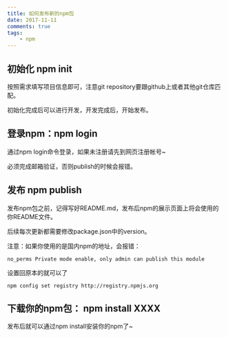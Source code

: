 ```yaml
---
title: 如何发布新的npm包
date: 2017-11-11
comments: true
tags: 
	- npm
---
```


## 初始化 npm init

按照需求填写项目信息即可，注意git repository要跟github上或者其他git仓库匹配。

初始化完成后可以进行开发，开发完成后，开始发布。



## 登录npm：npm login

通过npm login命令登录，如果未注册请先到网页注册帐号~

必须完成邮箱验证，否则publish的时候会报错。

<!--more-->

## 发布 npm publish

发布npm包之前，记得写好README.md，发布后npm的展示页面上将会使用的你README文件。

后续每次更新都需要修改package.json中的version。

注意：如果你使用的是国内npm的地址，会报错：

```shell
no_perms Private mode enable, only admin can publish this module
```

设置回原本的就可以了

```shell
npm config set registry http://registry.npmjs.org 
```



## 下载你的npm包： npm install XXXX

发布后就可以通过npm install安装你的npm了~